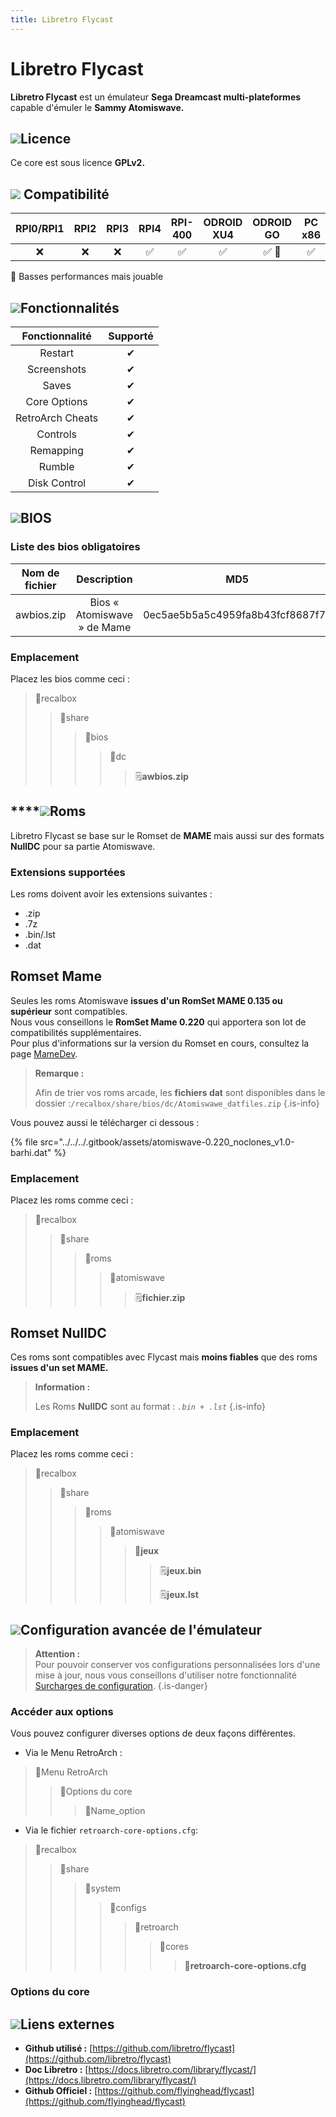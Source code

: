 ```yaml
---
title: Libretro Flycast
---
```


# Libretro Flycast

**Libretro Flycast** est un émulateur **Sega Dreamcast multi-plateformes** capable d'émuler le **Sammy Atomiswave.**

## ![](./gerald-g-parchment-background-or-border-5.svg)Licence

Ce core est sous licence **GPLv2.**

## ![](./compatibility.png) **Compatibilité**

| **RPI0/RPI1** | RPI2 | RPI3 | RPI4 | RPI-400 | ODROID XU4 | ODROID GO | PC x86 | PC x86\_64 |
| :---: | :---: | :---: | :---: | :---: | :---: | :---: | :---: | :---: |
| ❌ | ❌ | ❌ | ✅ | ✅ | ✅ | ✅ 🐌 | ✅ | ✅ |

🐌 Basses performances mais jouable

## ![](./cogwheel-145804_640.png)Fonctionnalités

| Fonctionnalité | Supporté |
| :---: | :---: |
| Restart | ✔ |
| Screenshots | ✔ |
| Saves | ✔ |
| Core Options | ✔ |
| RetroArch Cheats | ✔ |
| Controls | ✔ |
| Remapping | ✔ |
| Rumble | ✔ |
| Disk Control | ✔ |

## ![](./tqfp32.svg)BIOS

### Liste des bios obligatoires

| Nom de fichier | Description | MD5 | Fourni |
| :---: | :---: | :---: | :---: |
| awbios.zip | Bios « Atomiswave » de Mame | 0ec5ae5b5a5c4959fa8b43fcf8687f7c | ❌ |

### **Emplacement**

Placez les bios comme ceci :

> 📁recalbox
>
> > 📁share
> >
> > > 📁bios
> > >
> > > > 📁dc
> > > >
> > > > > 🗒**awbios.zip**

## \*\*\*\*![](./rom-30098_640.png)**Roms**

Libretro Flycast se base sur le Romset de **MAME** mais aussi sur des formats **NullDC** pour sa partie Atomiswave.

### Extensions supportées

Les roms doivent avoir les extensions suivantes :

* .zip
* .7z
* .bin/.lst
* .dat

## Romset Mame

Seules les roms Atomiswave **issues d'un RomSet MAME 0.135 ou supérieur** sont compatibles.  
Nous vous conseillons le **RomSet Mame 0.220** qui apportera son lot de compatibilités supplémentaires.  
Pour plus d'informations sur la version du Romset en cours, consultez la page [MameDev](https://www.mamedev.org/release.html).


>**Remarque :**
>
>Afin de trier vos roms arcade, les **fichiers dat** sont disponibles dans le dossier :`/recalbox/share/bios/dc/Atomiswawe_datfiles.zip`
{.is-info}

Vous pouvez aussi le télécharger ci dessous :

{% file src="../../../.gitbook/assets/atomiswave-0.220\_noclones\_v1.0-barhi.dat" %}

### **Emplacement**

Placez les roms comme ceci : 

> 📁recalbox
>
> > 📁share
> >
> > > 📁roms
> > >
> > > > 📁atomiswave
> > > >
> > > > > 🗒**fichier.zip**

## Romset NullDC

Ces roms sont compatibles avec Flycast mais **moins fiables** que des roms **issues d'un set MAME.**


>**Information :**
>
>Les Roms **NullDC** sont au format : _`.bin + .lst`_
{.is-info}

### **Emplacement**

Placez les roms comme ceci :

> 📁recalbox
>
> > 📁share
> >
> > > 📁roms
> > >
> > > > 📁atomiswave
> > > >
> > > > > 📁**jeux**
> > > > >
> > > > > > 🗒**jeux.bin**
> > > > > >
> > > > > > 🗒**jeux.lst**

## ![](./hammer-28636_640.png)Configuration avancée de l'émulateur


>**Attention :**  
>Pour pouvoir conserver vos configurations personnalisées lors d'une mise à jour, nous vous conseillons d'utiliser notre fonctionnalité [Surcharges de configuration](/fr/usage-avance/surcharge-de-configuration).
{.is-danger}

### Accéder aux options

Vous pouvez configurer diverses options de deux façons différentes.

* Via le Menu RetroArch :

> 📁Menu RetroArch
>
> > 📁Options du core
> >
> > > 🧩Name\_option

* Via le fichier `retroarch-core-options.cfg`:

> 📁recalbox
>
> > 📁share
> >
> > > 📁system
> > >
> > > > 📁configs
> > > >
> > > > > 📁retroarch
> > > > >
> > > > > > 📁cores
> > > > > >
> > > > > > > 🧩**retroarch-core-options.cfg**

### Options du core

## ![](./kisspng-web-development-world-wide-web-computer-icons-webs-world-wide-web-icon-png-5ab05c24477216.4540070115215073642927.png)**Liens externes**

* **Github utilisé :** [https://github.com/libretro/flycast](https://github.com/libretro/flycast)
* **Doc Libretro :** [https://docs.libretro.com/library/flycast/](https://docs.libretro.com/library/flycast/)
* **Github Officiel :** [https://github.com/flyinghead/flycast](https://github.com/flyinghead/flycast)

